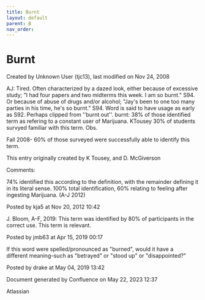 ```yaml
---
title: Burnt
layout: default
parent: B
nav_order:
---
```


# Burnt

Created by  Unknown User (tjc13), last modified on Nov 24, 2008

AJ: Tired. Often characterized by a dazed look, either because of excessive study; &quot;I had four papers and two midterms this week. I am so burnt.&quot; S94. Or because of abuse of drugs and/or alcohol; &quot;Jay's been to one too many parties in his time, he's so burnt.&quot; S94. Word is said to have usage as early as S92. Perhaps clipped from ''burnt out''. burnt: 38% of those identified term as refering to a constant user of Marijuana. KTousey 30% of students survyed familiar with this term. Obs.

Fall 2008- 60% of those surveyed were successfully able to identify this term.

This entry originally created by K Tousey, and D. McGiverson

Comments:

74% identified this according to the definition, with the remainder defining it in its literal sense. 100% total identification, 60% relating to feeling after ingesting Marijuana. (A-J 2012)

Posted by kja5 at Nov 20, 2012 10:42

J. Bloom, A-F, 2019: This term was identified by 80% of participants in the correct use. This term is relevant. 

Posted by jmb63 at Apr 15, 2019 00:17

If this word were spelled/pronounced as &quot;burned&quot;, would it have a different meaning–such as &quot;betrayed&quot; or &quot;stood up&quot; or &quot;disappointed?&quot;

Posted by drake at May 04, 2019 13:42

Document generated by Confluence on May 22, 2023 12:37

Atlassian
